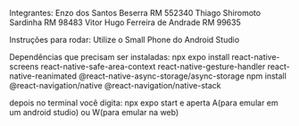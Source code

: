 Integrantes:
Enzo dos Santos Beserra RM 552340
Thiago Shiromoto Sardinha RM 98483
Vitor Hugo Ferreira de Andrade RM 99635

Instruções para rodar:
Utilize o Small Phone do Android Studio

Dependências que precisam ser instaladas:
npx expo install react-native-screens react-native-safe-area-context react-native-gesture-handler react-native-reanimated @react-native-async-storage/async-storage
npm install @react-navigation/native @react-navigation/native-stack

depois no terminal você digita:  npx expo start
e aperta A(para emular em um android studio) ou W(para emular na web)
